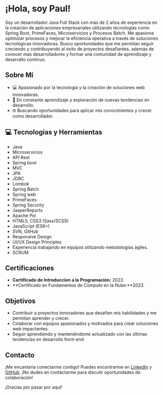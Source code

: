 # ¡Hola, soy Paul!

Soy un desarrollador Java Full Stack con más de 2 años de experiencia en la creación de aplicaciones empresariales utilizando tecnologías como Spring Boot, PrimeFaces, Microservicios y Procesos Batch. Me apasiona optimizar procesos y mejorar la eficiencia operativa a través de soluciones tecnológicas innovadoras. Busco oportunidades que me permitan seguir creciendo y contribuyendo al éxito de proyectos desafiantes, además de conocer mas desarrolladores y formar una comunidad de aprendizaje y desarrallo continuo.

## Sobre Mí

- 💻 Apasionado por la tecnología y la creación de soluciones web innovadoras.
- 🚀 En constante aprendizaje y exploración de nuevas tendencias en desarrollo.
- 🌐 Buscando oportunidades para aplicar mis conocimientos y crecer como desarrollador.

## 💻 Tecnologías y Herramientas

- Java
- Microservicios
- API Rest
- Spring boot
- MVC
- JPA
- JDBC
- Lombok
- Spring Batch
- Spring web
- PrimeFaces
- Spring Security
- JasperReports
- Apache Poi
- HTML5, CSS3 (Sass/SCSS)
- JavaScript (ES6+)
- SVN, GitHub
- Responsive Design
- UI/UX Design Principles
- Experiencia trabajando en equipos utilizando metodologías ágiles.
- SCRUM

## Certificaciones

- **Certificado de Introduccion a la Programación:** 2023.
- **Certificado en Fundamentos de Computo en la Nube:**2023.

## Objetivos

- Contribuir a proyectos innovadores que desafíen mis habilidades y me permitan aprender y crecer.
- Colaborar con equipos apasionados y motivados para crear soluciones web impactantes.
- Seguir aprendiendo y manteniéndome actualizado con las últimas tendencias en desarrollo front-end.

## Contacto

¡Me encantaría conectarme contigo! Puedes encontrarme en [LinkedIn](https://www.linkedin.com/in/paul-estrada-lara-384b962a9/) y [GitHub](https://github.com/paulestradadev). ¡No dudes en contactarme para discutir oportunidades de colaboración!

¡Gracias por pasar por aquí!
